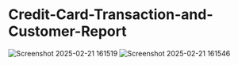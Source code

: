 # Credit-Card-Transaction-and-Customer-Report
![Screenshot 2025-02-21 161519](https://github.com/user-attachments/assets/ad86bae0-dbc9-4241-a323-50afb50b8047)
![Screenshot 2025-02-21 161546](https://github.com/user-attachments/assets/e1b10d91-c0e6-43e2-961d-b9b3e490dfbf)
